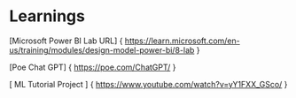 # Learnings
[Microsoft Power BI Lab URL] { https://learn.microsoft.com/en-us/training/modules/design-model-power-bi/8-lab }

[Poe Chat GPT] { https://poe.com/ChatGPT/ }

[ ML Tutorial Project ] { https://www.youtube.com/watch?v=yY1FXX_GSco/ }

